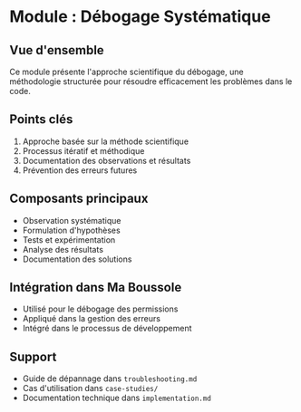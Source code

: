 # Module : Débogage Systématique

## Vue d'ensemble
Ce module présente l'approche scientifique du débogage, une méthodologie structurée pour résoudre efficacement les problèmes dans le code.

## Points clés
1. Approche basée sur la méthode scientifique
2. Processus itératif et méthodique
3. Documentation des observations et résultats
4. Prévention des erreurs futures

## Composants principaux
- Observation systématique
- Formulation d'hypothèses
- Tests et expérimentation
- Analyse des résultats
- Documentation des solutions

## Intégration dans Ma Boussole
- Utilisé pour le débogage des permissions
- Appliqué dans la gestion des erreurs
- Intégré dans le processus de développement

## Support
- Guide de dépannage dans `troubleshooting.md`
- Cas d'utilisation dans `case-studies/`
- Documentation technique dans `implementation.md`
